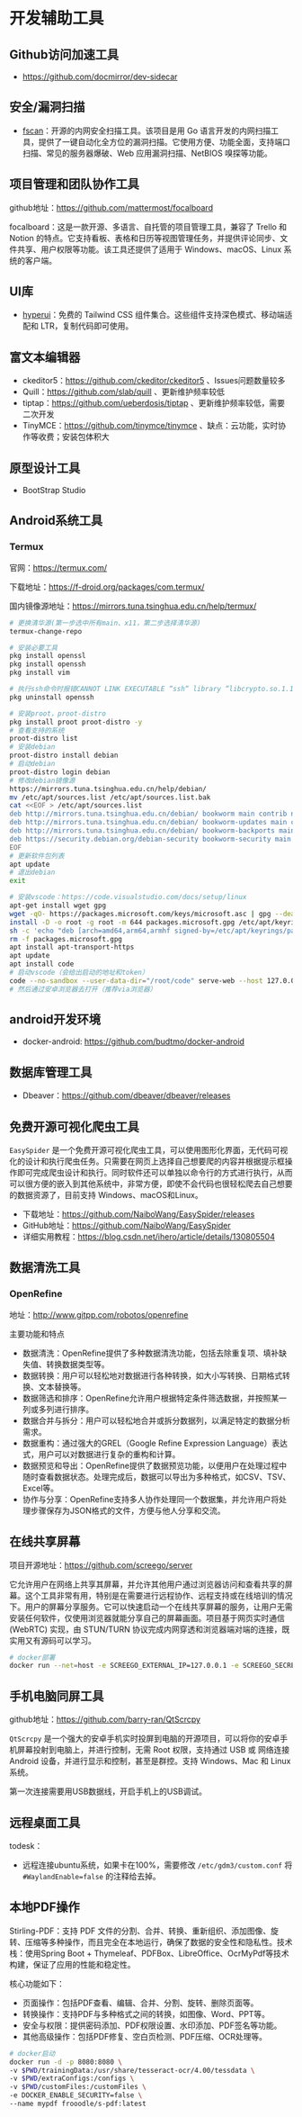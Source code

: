 # 开发辅助工具

## Github访问加速工具
* https://github.com/docmirror/dev-sidecar
## 安全/漏洞扫描
* [fscan](https://github.com/shadow1ng/fscan)：开源的内网安全扫描工具。该项目是用 Go 语言开发的内网扫描工具，提供了一键自动化全方位的漏洞扫描。它使用方便、功能全面，支持端口扫描、常见的服务器爆破、Web 应用漏洞扫描、NetBIOS 嗅探等功能。

## 项目管理和团队协作工具

github地址：https://github.com/mattermost/focalboard

focalboard：这是一款开源、多语言、自托管的项目管理工具，兼容了 Trello 和 Notion 的特点。它支持看板、表格和日历等视图管理任务，并提供评论同步、文件共享、用户权限等功能。该工具还提供了适用于 Windows、macOS、Linux 系统的客户端。

## UI库
* [hyperui](https://github.com/markmead/hyperui)：免费的 Tailwind CSS 组件集合。这些组件支持深色模式、移动端适配和 LTR，复制代码即可使用。
## 富文本编辑器
* ckeditor5：https://github.com/ckeditor/ckeditor5 、Issues问题数量较多
* Quill：https://github.com/slab/quill 、更新维护频率较低
* tiptap：https://github.com/ueberdosis/tiptap 、更新维护频率较低，需要二次开发
* TinyMCE：https://github.com/tinymce/tinymce 、缺点：云功能，实时协作等收费；安装包体积大
## 原型设计工具

* BootStrap Studio

## Android系统工具

### Termux

官网：https://termux.com/

下载地址：https://f-droid.org/packages/com.termux/

国内镜像源地址：https://mirrors.tuna.tsinghua.edu.cn/help/termux/

```bash
# 更换清华源(第一步选中所有main、x11，第二步选择清华源)
termux-change-repo

# 安装必要工具
pkg install openssl
pkg install openssh
pkg install vim

# 执行ssh命令时报错CANNOT LINK EXECUTABLE “ssh“ library “libcrypto.so.1.1“ not found，需要先卸载openssh，然后先安装ssl，再安装ssh
pkg uninstall openssh

# 安装proot，proot-distro
pkg install proot proot-distro -y
# 查看支持的系统
proot-distro list
# 安装debian
proot-distro install debian
# 启动debian
proot-distro login debian
# 修改debian镜像源
https://mirrors.tuna.tsinghua.edu.cn/help/debian/
mv /etc/apt/sources.list /etc/apt/sources.list.bak
cat <<EOF > /etc/apt/sources.list
deb http://mirrors.tuna.tsinghua.edu.cn/debian/ bookworm main contrib non-free non-free-firmware
deb http://mirrors.tuna.tsinghua.edu.cn/debian/ bookworm-updates main contrib non-free non-free-firmware
deb http://mirrors.tuna.tsinghua.edu.cn/debian/ bookworm-backports main contrib non-free non-free-firmware
deb https://security.debian.org/debian-security bookworm-security main contrib non-free non-free-firmware
EOF
# 更新软件包列表
apt update
# 退出debian
exit

# 安装vscode：https://code.visualstudio.com/docs/setup/linux
apt-get install wget gpg
wget -qO- https://packages.microsoft.com/keys/microsoft.asc | gpg --dearmor > packages.microsoft.gpg
install -D -o root -g root -m 644 packages.microsoft.gpg /etc/apt/keyrings/packages.microsoft.gpg
sh -c 'echo "deb [arch=amd64,arm64,armhf signed-by=/etc/apt/keyrings/packages.microsoft.gpg] https://packages.microsoft.com/repos/code stable main" > /etc/apt/sources.list.d/vscode.list'
rm -f packages.microsoft.gpg
apt install apt-transport-https
apt update
apt install code
# 启动vscode（会给出启动的地址和token）
code --no-sandbox --user-data-dir="/root/code" serve-web --host 127.0.0.1
# 然后通过安卓浏览器去打开（推荐via浏览器）
```
## android开发环境

* docker-android: https://github.com/budtmo/docker-android


## 数据库管理工具

* Dbeaver：https://github.com/dbeaver/dbeaver/releases

## 免费开源可视化爬虫工具

`EasySpider` 是一个免费开源可视化爬虫工具，可以使用图形化界面，无代码可视化的设计和执行爬虫任务。只需要在网页上选择自己想要爬的内容并根据提示框操作即可完成爬虫设计和执行。同时软件还可以单独以命令行的方式进行执行，从而可以很方便的嵌入到其他系统中，非常方便，即使不会代码也很轻松爬去自己想要的数据资源了，目前支持 Windows、macOS和Linux。

* 下载地址：https://github.com/NaiboWang/EasySpider/releases
* GitHub地址：https://github.com/NaiboWang/EasySpider
* 详细实用教程：https://blog.csdn.net/ihero/article/details/130805504
## 数据清洗工具

### OpenRefine

地址：http://www.gitpp.com/robotos/openrefine

主要功能和特点
* 数据清洗：OpenRefine提供了多种数据清洗功能，包括去除重复项、填补缺失值、转换数据类型等。
* 数据转换：用户可以轻松地对数据进行各种转换，如大小写转换、日期格式转换、文本替换等。
* 数据筛选和排序：OpenRefine允许用户根据特定条件筛选数据，并按照某一列或多列进行排序。
* 数据合并与拆分：用户可以轻松地合并或拆分数据列，以满足特定的数据分析需求。
* 数据重构：通过强大的GREL（Google Refine Expression Language）表达式，用户可以对数据进行复杂的重构和计算。
* 数据预览和导出：OpenRefine提供了数据预览功能，以便用户在处理过程中随时查看数据状态。处理完成后，数据可以导出为多种格式，如CSV、TSV、Excel等。
* 协作与分享：OpenRefine支持多人协作处理同一个数据集，并允许用户将处理步骤保存为JSON格式的文件，方便与他人分享和交流。

## 在线共享屏幕

项目开源地址：https://github.com/screego/server

它允许用户在网络上共享其屏幕，并允许其他用户通过浏览器访问和查看共享的屏幕。这个工具非常有用，特别是在需要进行远程协作、远程支持或在线培训的情况下。用户的屏幕分享服务。它可以快速启动一个在线共享屏幕的服务，让用户无需安装任何软件，仅使用浏览器就能分享自己的屏幕画面。项目基于网页实时通信(WebRTC) 实现，由 STUN/TURN 协议完成内网穿透和浏览器端对端的连接，既实用又有源码可以学习。

```bash
# docker部署
docker run --net=host -e SCREEGO_EXTERNAL_IP=127.0.0.1 -e SCREEGO_SECRET=test123456 ghcr.io/screego/server:1.10.3
```
## 手机电脑同屏工具

github地址：https://github.com/barry-ran/QtScrcpy

`QtScrcpy` 是一个强大的安卓手机实时投屏到电脑的开源项目，可以将你的安卓手机屏幕投射到电脑上，并进行控制，无需 Root 权限，支持通过 USB 或 网络连接 Android 设备，并进行显示和控制，甚至是群控。支持 Windows、Mac 和 Linux 系统。

第一次连接需要用USB数据线，开启手机上的USB调试。


## 远程桌面工具

todesk：

* 远程连接ubuntu系统，如果卡在100%，需要修改 `/etc/gdm3/custom.conf` 将 `#WaylandEnable=false` 的注释给去掉。

## 本地PDF操作

Stirling-PDF：支持 PDF 文件的分割、合并、转换、重新组织、添加图像、旋转、压缩等多种操作，而且完全在本地运行，确保了数据的安全性和隐私性。技术栈：使用Spring Boot + Thymeleaf、PDFBox、LibreOffice、OcrMyPdf等技术构建，保证了应用的性能和稳定性。

核心功能如下：
* 页面操作：包括PDF查看、编辑、合并、分割、旋转、删除页面等。
* 转换操作：支持PDF与多种格式之间的转换，如图像、Word、PPT等。
* 安全与权限：提供密码添加、PDF权限设置、水印添加、PDF签名等功能。
* 其他高级操作：包括PDF修复、空白页检测、PDF压缩、OCR处理等。

```bash
# docker启动
docker run -d -p 8080:8080 \
-v $PWD/trainingData:/usr/share/tesseract-ocr/4.00/tessdata \
-v $PWD/extraConfigs:/configs \ 
-v $PWD/customFiles:/customFiles \
-e DOCKER_ENABLE_SECURITY=false \
--name mypdf frooodle/s-pdf:latest
```